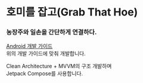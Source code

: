 # 호미를 잡고(Grab That Hoe)
### 농장주와 일손을 간단하게 연결하다.

[Android 개발 가이드](https://moreversal.com/Android-49dedce9984346bcb4c5634f2c8640c3)
</br>위의 개발 가이드에 맞춰 개발합니다.


Clean Architecture + MVVM의 구조 개발하며</br>
Jetpack Compose를 사용합니다.
